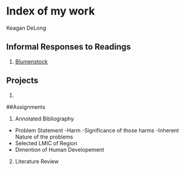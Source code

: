 # Index of my work

Keagan DeLong
## Informal Responses to Readings

1. [Blumenstock](/kndelong/workshop/blob/master/blumenstock)

## Projects

1. 

##Assignments

 1. Annotated Bibliography
  - Problem Statement
    -Harm
    -Significance of those harms
    -Inherent Nature of the problems
  - Selected LMIC of Region
  - Dimention of Human Developement
  
 2. Literature Review
